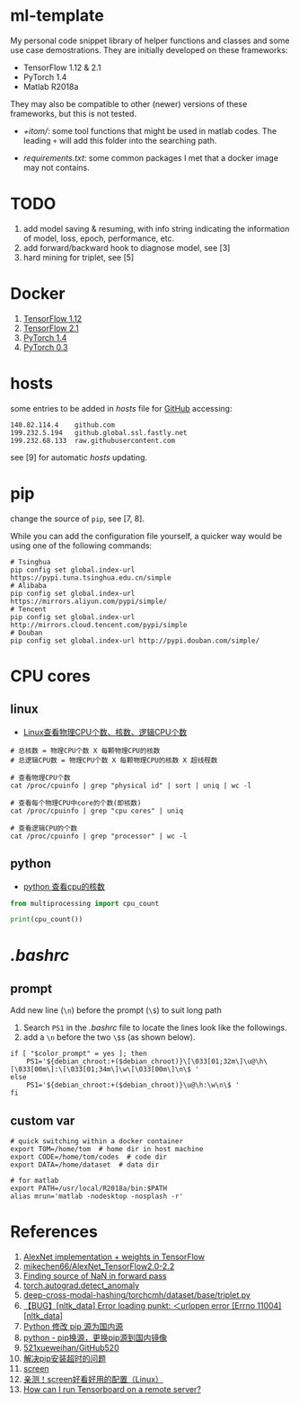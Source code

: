 # ml-template

My personal code snippet library of helper functions and classes and some use case demostrations.
They are initially developed on these frameworks:

- TensorFlow 1.12 & 2.1
- PyTorch 1.4
- Matlab R2018a

They may also be compatible to other (newer) versions of these frameworks,
but this is not tested.

- *+itom/*: some tool functions that might be used in matlab codes.
The leading `+` will add this folder into the searching path.

- *requirements.txt*: some common packages I met that a docker image may not contains.

# TODO

1. add model saving & resuming, with info string indicating the information of model, loss, epoch, performance, etc.
2. add forward/backward hook to diagnose model, see [3]
3. hard mining for triplet, see [5]

# Docker

1. [TensorFlow 1.12](https://hub.docker.com/layers/tensorflow/tensorflow/1.12.0-gpu-py3/images/sha256-413b9533f92a400117a23891d050ab829e277a6ff9f66c9c62a755b7547dbb1e?context=explore)
2. [TensorFlow 2.1](https://hub.docker.com/layers/tensorflow/tensorflow/2.1.0-gpu-py3/images/sha256-1010e051dde4a9b62532a80f4a9a619013eafc78491542d5ef5da796cc2697ae?context=explore)
3. [PyTorch 1.4](https://hub.docker.com/layers/pytorch/pytorch/1.4-cuda10.1-cudnn7-runtime/images/sha256-ee783a4c0fccc7317c150450e84579544e171dd01a3f76cf2711262aced85bf7?context=explore)
4. [PyTorch 0.3](https://hub.docker.com/layers/floydhub/pytorch/0.3.1-gpu.cuda9cudnn7-py3.38/images/sha256-f130384d52e5e5542a78db8b7d7ead8885fd73a84cca8cc5a7c7a755a192da37?context=explore)

# hosts

some entries to be added in *hosts* file for [GitHub](https://github.com/) accessing:

```
140.82.114.4	github.com
199.232.5.194	github.global.ssl.fastly.net
199.232.68.133	raw.githubusercontent.com
```

see [9] for automatic *hosts* updating.

# pip

change the source of `pip`, see [7, 8].

While you can add the configuration file yourself, a quicker way would be using one of the following commands:

```shell
# Tsinghua
pip config set global.index-url https://pypi.tuna.tsinghua.edu.cn/simple
# Alibaba
pip config set global.index-url https://mirrors.aliyun.com/pypi/simple/
# Tencent
pip config set global.index-url http://mirrors.cloud.tencent.com/pypi/simple
# Douban
pip config set global.index-url http://pypi.douban.com/simple/
```

# CPU cores

## linux

- [Linux查看物理CPU个数、核数、逻辑CPU个数](https://www.cnblogs.com/emanlee/p/3587571.html)

```shell
# 总核数 = 物理CPU个数 X 每颗物理CPU的核数
# 总逻辑CPU数 = 物理CPU个数 X 每颗物理CPU的核数 X 超线程数

# 查看物理CPU个数
cat /proc/cpuinfo | grep "physical id" | sort | uniq | wc -l

# 查看每个物理CPU中core的个数(即核数)
cat /proc/cpuinfo | grep "cpu cores" | uniq

# 查看逻辑CPU的个数
cat /proc/cpuinfo | grep "processor" | wc -l
```

## python

- [python 查看cpu的核数](https://blog.csdn.net/m0_37360684/article/details/104048542)

```python
from multiprocessing import cpu_count

print(cpu_count())
```

# *.bashrc*

## prompt

Add new line (`\n`) before the prompt (`\$`) to suit long path

1. Search `PS1` in the *.bashrc* file to locate the lines look like the followings.
2. add a `\n` before the two `\$`s (as shown below).

```shell
if [ "$color_prompt" = yes ]; then
    PS1='${debian_chroot:+($debian_chroot)}\[\033[01;32m\]\u@\h\[\033[00m\]:\[\033[01;34m\]\w\[\033[00m\]\n\$ '
else
    PS1='${debian_chroot:+($debian_chroot)}\u@\h:\w\n\$ '
fi
```

## custom var

```shell
# quick switching within a docker container
export TOM=/home/tom  # home dir in host machine
export CODE=/home/tom/codes  # code dir
export DATA=/home/dataset  # data dir

# for matlab
export PATH=/usr/local/R2018a/bin:$PATH
alias mrun='matlab -nodesktop -nosplash -r'
```



# References

1. [AlexNet implementation + weights in TensorFlow](http://www.cs.toronto.edu/~guerzhoy/tf_alexnet/)
2. [mikechen66/AlexNet_TensorFlow2.0-2.2](https://github.com/mikechen66/AlexNet_TensorFlow2.0-2.2)
3. [Finding source of NaN in forward pass](https://discuss.pytorch.org/t/finding-source-of-nan-in-forward-pass/51153)
4. [torch.autograd.detect_anomaly](https://pytorch.org/docs/1.4.0/autograd.html#torch.autograd.detect_anomaly)
5. [deep-cross-modal-hashing/torchcmh/dataset/base/triplet.py](https://github.com/WangGodder/deep-cross-modal-hashing/blob/master/torchcmh/dataset/base/triplet.py)
6. [【BUG】[nltk_data] Error loading punkt: ＜urlopen error [Errno 11004] [nltk_data]](https://blog.csdn.net/xiangduixuexi/article/details/108601873)
7. [Python 修改 pip 源为国内源](https://www.cnblogs.com/lsgxeva/p/12978981.html)
8. [python - pip换源，更换pip源到国内镜像](https://blog.csdn.net/xuezhangjun0121/article/details/81664260)
9. [521xueweihan/GitHub520](https://github.com/521xueweihan/GitHub520)
10. [解决pip安装超时的问题](https://blog.csdn.net/qq_39161804/article/details/81191977)
11. [screen](https://zhuanlan.zhihu.com/p/592016896)
12. [亲测！screen好看好用的配置（Linux）](https://www.jianshu.com/p/89607ef31493)
13. [How can I run Tensorboard on a remote server?](https://stackoverflow.com/questions/37987839/how-can-i-run-tensorboard-on-a-remote-server)
